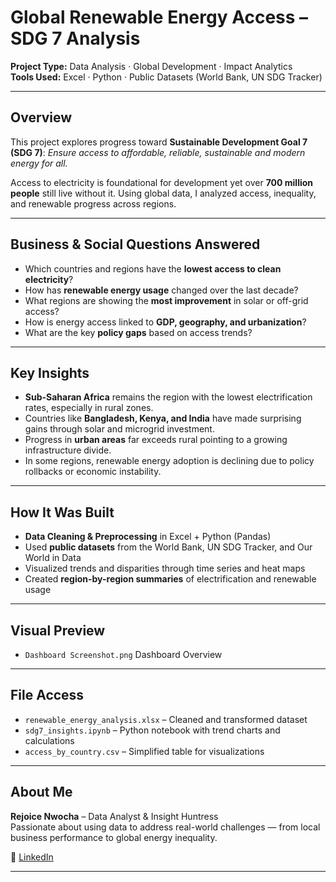 # Global Renewable Energy Access – SDG 7 Analysis

**Project Type:** Data Analysis · Global Development · Impact Analytics  
**Tools Used:** Excel · Python · Public Datasets (World Bank, UN SDG Tracker)

---

## Overview

This project explores progress toward **Sustainable Development Goal 7 (SDG 7)**: *Ensure access to affordable, reliable, sustainable and modern energy for all.*

Access to electricity is foundational for development yet over **700 million people** still live without it. Using global data, I analyzed access, inequality, and renewable progress across regions.

---

## Business & Social Questions Answered

- Which countries and regions have the **lowest access to clean electricity**?
- How has **renewable energy usage** changed over the last decade?
- What regions are showing the **most improvement** in solar or off-grid access?
- How is energy access linked to **GDP, geography, and urbanization**?
- What are the key **policy gaps** based on access trends?

---

## Key Insights

- **Sub-Saharan Africa** remains the region with the lowest electrification rates, especially in rural zones.
- Countries like **Bangladesh, Kenya, and India** have made surprising gains through solar and microgrid investment.
- Progress in **urban areas** far exceeds rural pointing to a growing infrastructure divide.
- In some regions, renewable energy adoption is declining due to policy rollbacks or economic instability.

---

## How It Was Built

- **Data Cleaning & Preprocessing** in Excel + Python (Pandas)
- Used **public datasets** from the World Bank, UN SDG Tracker, and Our World in Data
- Visualized trends and disparities through time series and heat maps
- Created **region-by-region summaries** of electrification and renewable usage

---

## Visual Preview
- `Dashboard Screenshot.png` Dashboard Overview
---

## File Access

- `renewable_energy_analysis.xlsx` – Cleaned and transformed dataset  
- `sdg7_insights.ipynb` – Python notebook with trend charts and calculations  
- `access_by_country.csv` – Simplified table for visualizations

---

##  About Me

**Rejoice Nwocha** – Data Analyst & Insight Huntress  
Passionate about using data to address real-world challenges — from local business performance to global energy inequality.

🔗 [LinkedIn](https://linkedin.com/in/rejoice-nwocha)

---
